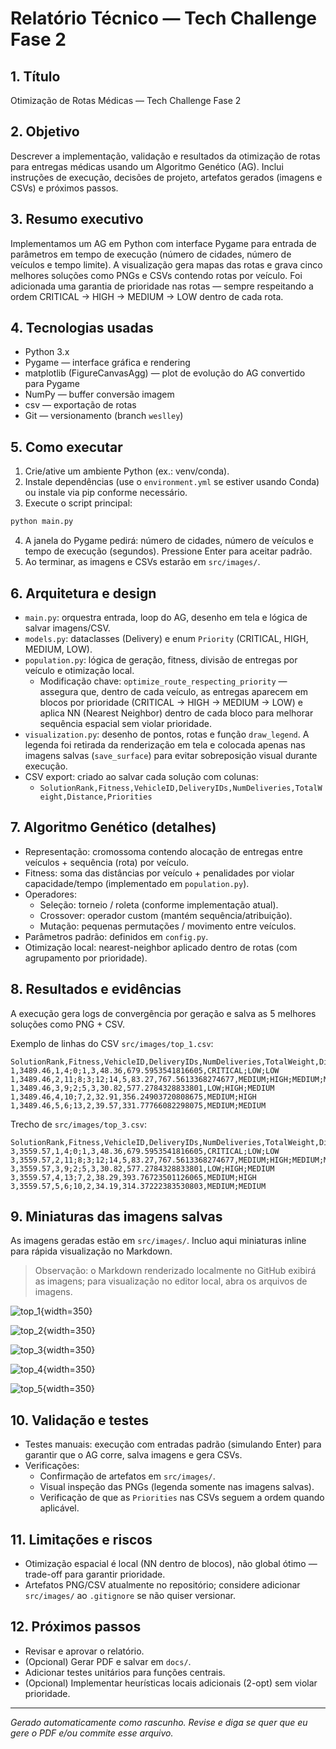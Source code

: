 # Relatório Técnico — Tech Challenge Fase 2

## 1. Título
Otimização de Rotas Médicas — Tech Challenge Fase 2

## 2. Objetivo
Descrever a implementação, validação e resultados da otimização de rotas para entregas médicas usando um Algoritmo Genético (AG). Inclui instruções de execução, decisões de projeto, artefatos gerados (imagens e CSVs) e próximos passos.

## 3. Resumo executivo
Implementamos um AG em Python com interface Pygame para entrada de parâmetros em tempo de execução (número de cidades, número de veículos e tempo limite). A visualização gera mapas das rotas e grava cinco melhores soluções como PNGs e CSVs contendo rotas por veículo. Foi adicionada uma garantia de prioridade nas rotas — sempre respeitando a ordem CRITICAL → HIGH → MEDIUM → LOW dentro de cada rota.

## 4. Tecnologias usadas
- Python 3.x
- Pygame — interface gráfica e rendering
- matplotlib (FigureCanvasAgg) — plot de evolução do AG convertido para Pygame
- NumPy — buffer conversão imagem
- csv — exportação de rotas
- Git — versionamento (branch `weslley`)

## 5. Como executar
1. Crie/ative um ambiente Python (ex.: venv/conda).
2. Instale dependências (use o `environment.yml` se estiver usando Conda) ou instale via pip conforme necessário.
3. Execute o script principal:

```bash
python main.py
```

4. A janela do Pygame pedirá: número de cidades, número de veículos e tempo de execução (segundos). Pressione Enter para aceitar padrão.
5. Ao terminar, as imagens e CSVs estarão em `src/images/`.

## 6. Arquitetura e design
- `main.py`: orquestra entrada, loop do AG, desenho em tela e lógica de salvar imagens/CSV.
- `models.py`: dataclasses (Delivery) e enum `Priority` (CRITICAL, HIGH, MEDIUM, LOW).
- `population.py`: lógica de geração, fitness, divisão de entregas por veículo e otimização local.
  - Modificação chave: `optimize_route_respecting_priority` — assegura que, dentro de cada veículo, as entregas aparecem em blocos por prioridade (CRITICAL → HIGH → MEDIUM → LOW) e aplica NN (Nearest Neighbor) dentro de cada bloco para melhorar sequência espacial sem violar prioridade.
- `visualization.py`: desenho de pontos, rotas e função `draw_legend`. A legenda foi retirada da renderização em tela e colocada apenas nas imagens salvas (`save_surface`) para evitar sobreposição visual durante execução.
- CSV export: criado ao salvar cada solução com colunas:
  - `SolutionRank,Fitness,VehicleID,DeliveryIDs,NumDeliveries,TotalWeight,Distance,Priorities`

## 7. Algoritmo Genético (detalhes)
- Representação: cromossoma contendo alocação de entregas entre veículos + sequência (rota) por veículo.
- Fitness: soma das distâncias por veículo + penalidades por violar capacidade/tempo (implementado em `population.py`).
- Operadores:
  - Seleção: torneio / roleta (conforme implementação atual).
  - Crossover: operador custom (mantém sequência/atribuição).
  - Mutação: pequenas permutações / movimento entre veículos.
- Parâmetros padrão: definidos em `config.py`.
- Otimização local: nearest-neighbor aplicado dentro de rotas (com agrupamento por prioridade).

## 8. Resultados e evidências
A execução gera logs de convergência por geração e salva as 5 melhores soluções como PNG + CSV.

Exemplo de linhas do CSV `src/images/top_1.csv`:

```
SolutionRank,Fitness,VehicleID,DeliveryIDs,NumDeliveries,TotalWeight,Distance,Priorities
1,3489.46,1,4;0;1,3,48.36,679.5953541816605,CRITICAL;LOW;LOW
1,3489.46,2,11;8;3;12;14,5,83.27,767.5613368274677,MEDIUM;HIGH;MEDIUM;MEDIUM;LOW
1,3489.46,3,9;2;5,3,30.82,577.2784328833801,LOW;HIGH;MEDIUM
1,3489.46,4,10;7,2,32.91,356.24903720808675,MEDIUM;HIGH
1,3489.46,5,6;13,2,39.57,331.77766082298075,MEDIUM;MEDIUM
```

Trecho de `src/images/top_3.csv`:

```
SolutionRank,Fitness,VehicleID,DeliveryIDs,NumDeliveries,TotalWeight,Distance,Priorities
3,3559.57,1,4;0;1,3,48.36,679.5953541816605,CRITICAL;LOW;LOW
3,3559.57,2,11;8;3;12;14,5,83.27,767.5613368274677,MEDIUM;HIGH;MEDIUM;MEDIUM;LOW
3,3559.57,3,9;2;5,3,30.82,577.2784328833801,LOW;HIGH;MEDIUM
3,3559.57,4,13;7,2,38.29,393.76723501126065,MEDIUM;HIGH
3,3559.57,5,6;10,2,34.19,314.37222383530803,MEDIUM;MEDIUM
```

## 9. Miniaturas das imagens salvas
As imagens geradas estão em `src/images/`. Incluo aqui miniaturas inline para rápida visualização no Markdown.

> Observação: o Markdown renderizado localmente no GitHub exibirá as imagens; para visualização no editor local, abra os arquivos de imagens.


![top_1](src/images/top_1.png){width=350}

![top_2](src/images/top_2.png){width=350}

![top_3](src/images/top_3.png){width=350}

![top_4](src/images/top_4.png){width=350}

![top_5](src/images/top_5.png){width=350}

## 10. Validação e testes
- Testes manuais: execução com entradas padrão (simulando Enter) para garantir que o AG corre, salva imagens e gera CSVs.
- Verificações:
  - Confirmação de artefatos em `src/images/`.
  - Visual inspeção das PNGs (legenda somente nas imagens salvas).
  - Verificação de que as `Priorities` nas CSVs seguem a ordem quando aplicável.

## 11. Limitações e riscos
- Otimização espacial é local (NN dentro de blocos), não global ótimo — trade-off para garantir prioridade.
- Artefatos PNG/CSV atualmente no repositório; considere adicionar `src/images/` ao `.gitignore` se não quiser versionar.

## 12. Próximos passos
- Revisar e aprovar o relatório.
- (Opcional) Gerar PDF e salvar em `docs/`.
- Adicionar testes unitários para funções centrais.
- (Opcional) Implementar heurísticas locais adicionais (2-opt) sem violar prioridade.

---

*Gerado automaticamente como rascunho. Revise e diga se quer que eu gere o PDF e/ou commite esse arquivo.*